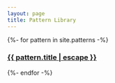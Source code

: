 ```yaml
---
layout: page
title: Pattern Library
---
```


{%- for pattern in site.patterns -%}
    <h3><a class="post-link" href="{{ pattern.url | relative_url }}">{{ pattern.title | escape }}</a></h3>
{%- endfor -%}
